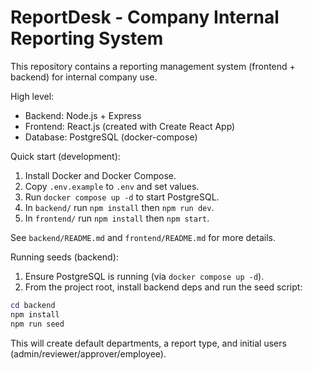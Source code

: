 # ReportDesk - Company Internal Reporting System

This repository contains a reporting management system (frontend + backend) for internal company use.

High level:
- Backend: Node.js + Express
- Frontend: React.js (created with Create React App)
- Database: PostgreSQL (docker-compose)

Quick start (development):
1. Install Docker and Docker Compose.
2. Copy `.env.example` to `.env` and set values.
3. Run `docker compose up -d` to start PostgreSQL.
4. In `backend/` run `npm install` then `npm run dev`.
5. In `frontend/` run `npm install` then `npm start`.

See `backend/README.md` and `frontend/README.md` for more details.

Running seeds (backend):

1. Ensure PostgreSQL is running (via `docker compose up -d`).
2. From the project root, install backend deps and run the seed script:

```powershell
cd backend
npm install
npm run seed
```

This will create default departments, a report type, and initial users (admin/reviewer/approver/employee).
